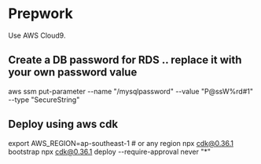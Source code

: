# Prepwork

Use AWS Cloud9.

## Create a DB password for RDS .. replace it with your own password value
aws ssm put-parameter --name "/mysqlpassword" --value "P@ssW%rd#1" --type "SecureString"


## Deploy using aws cdk

export AWS_REGION=ap-southeast-1  # or any region
npx cdk@0.36.1 bootstrap
npx cdk@0.36.1 deploy  --require-approval never  "*"

